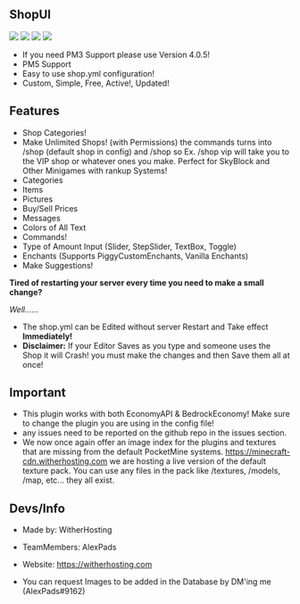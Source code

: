## ShopUI
[![](https://poggit.pmmp.io/shield.state/CustomShopUI)](https://poggit.pmmp.io/p/CustomShopUI)
[![](https://poggit.pmmp.io/shield.api/CustomShopUI)](https://poggit.pmmp.io/p/CustomShopUI)
[![](https://poggit.pmmp.io/shield.dl.total/CustomShopUI)](https://poggit.pmmp.io/p/CustomShopUI)
[![](https://poggit.pmmp.io/shield.dl/CustomShopUI)](https://poggit.pmmp.io/p/CustomShopUI)

- If you need PM3 Support please use Version 4.0.5!
- PM5 Support
- Easy to use shop.yml configuration!
- Custom, Simple, Free, Active!, Updated!

## Features

- Shop Categories!
- Make Unlimited Shops! (with Permissions)
    the commands turns into /shop (default shop in config)
    and /shop <shopname> so Ex. /shop vip will take you to the VIP shop or whatever ones you make.
    Perfect for SkyBlock and Other Minigames with rankup Systems!
- Categories
- Items
- Pictures
- Buy/Sell Prices
- Messages
- Colors of All Text
- Commands!
- Type of Amount Input (Slider, StepSlider, TextBox, Toggle)
- Enchants (Supports PiggyCustomEnchants, Vanilla Enchants)
- Make Suggestions!

**Tired of restarting your server every time you need to make a small change?**

*Well......*

- The shop.yml can be Edited without server Restart and Take effect **Immediately!**
- **Disclaimer:** If your Editor Saves as you type and someone uses the Shop it will Crash! you must make the changes and then Save them all at once!

## Important


- This plugin works with both EconomyAPI & BedrockEconomy! 
    Make sure to change the plugin you are using in the config file!
- any issues need to be reported on the github repo in the issues section.
- We now once again offer an image index for the plugins and textures that are missing from the default PocketMine systems. https://minecraft-cdn.witherhosting.com we are hosting a live version of the default texture pack. You can use any files in the pack like /textures, /models, /map, etc... they all exist.

## Devs/Info

- Made by: WitherHosting &nbsp; 

- TeamMembers: AlexPads
- Website: https://witherhosting.com
- You can request Images to be added in the Database by DM'ing me (AlexPads#9162)


